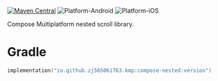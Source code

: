 [![Maven Central](https://img.shields.io/maven-central/v/io.github.zj565061763.kmp/compose-nested)](https://central.sonatype.com/search?q=g:io.github.zj565061763.kmp+compose-nested)
![Platform-Android](https://img.shields.io/badge/Platform-Android-brightgreen)
![Platform-iOS](https://img.shields.io/badge/Platform-iOS-brightgreen)

Compose Multiplatform nested scroll library.

# Gradle

```kotlin
implementation("io.github.zj565061763.kmp:compose-nested:version")
```